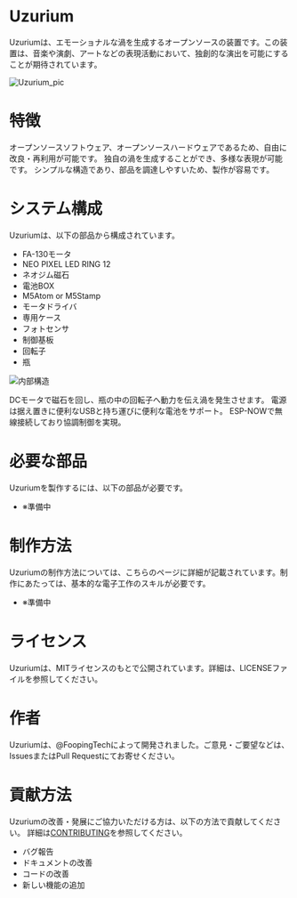 # Uzurium
Uzuriumは、エモーショナルな渦を生成するオープンソースの装置です。この装置は、音楽や演劇、アートなどの表現活動において、独創的な演出を可能にすることが期待されています。
 
![Uzurium_pic](https://user-images.githubusercontent.com/4471301/230387553-9a522a33-7e51-4807-b8a6-9094ee4bfcd9.png)


# 特徴

オープンソースソフトウェア、オープンソースハードウェアであるため、自由に改良・再利用が可能です。
独自の渦を生成することができ、多様な表現が可能です。
シンプルな構造であり、部品を調達しやすいため、製作が容易です。

# システム構成

Uzuriumは、以下の部品から構成されています。

- FA-130モータ
- NEO PIXEL LED RING 12
- ネオジム磁石
- 電池BOX
- M5Atom or M5Stamp
- モータドライバ
- 専用ケース
- フォトセンサ
- 制御基板
- 回転子
- 瓶

![内部構造](https://user-images.githubusercontent.com/4471301/230392971-7a4f7620-4429-47e3-91af-170f551910af.png)

DCモータで磁石を回し、瓶の中の回転子へ動力を伝え渦を発生させます。 電源は据え置きに便利なUSBと持ち運びに便利な電池をサポート。 ESP-NOWで無線接続しており協調制御を実現。

# 必要な部品

Uzuriumを製作するには、以下の部品が必要です。

- ※準備中

# 制作方法

Uzuriumの制作方法については、こちらのページに詳細が記載されています。制作にあたっては、基本的な電子工作のスキルが必要です。

- ※準備中


# ライセンス

Uzuriumは、MITライセンスのもとで公開されています。詳細は、LICENSEファイルを参照してください。

# 作者

Uzuriumは、@FoopingTechによって開発されました。ご意見・ご要望などは、IssuesまたはPull Requestにてお寄せください。

# 貢献方法

Uzuriumの改善・発展にご協力いただける方は、以下の方法で貢献してください。
詳細は[CONTRIBUTING](https://github.com/fooping-tech/Uzurium/blob/0c022eda2cfa34b28f84850665d2f155f35a8e37/CONTRIBUTING.md)を参照してください。

- バグ報告
- ドキュメントの改善
- コードの改善
- 新しい機能の追加


